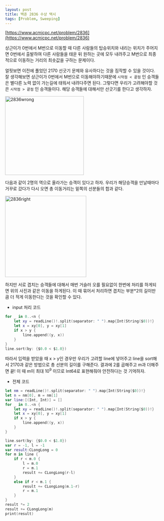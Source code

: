 ```yaml
---
layout: post
title: 백준 2836 수상 택시
tags: [Problem, Sweeping]
---
```


[https://www.acmicpc.net/problem/2836](https://www.acmicpc.net/problem/2836)

상근이가 0번에서 M번으로 이동할 때 다른 사람들의 탑승위치와 내리는 위치가 주어지면 0번에서 출발하여 다른 사람들을 태운 뒤 원하는 곳에 모두 내려주고 M번으로 최종적으로 이동하는 거리의 최솟값을 구하는 문제이다.  

얼핏보면 이전에 풀었던 2170 선긋기 문제와 유사하다는 것을 짐작할 수 있을 것이다. 잘 생각해보면 상근이가 0번에서 M번으로 이동해야하기때문에 `시작점 < 끝점` 인 승객들은 별다른 노력 없이 가는길에 태워서 내려다주면 된다. 그렇다면 우리가 고려해야할 것은 `시작점 > 끝점` 인 승객들이다. 해당 승객들에 대해서만 선긋기를 한다고 생각하자. 

<img width="257" alt="2836wrong" src="https://user-images.githubusercontent.com/78075226/119857737-c5187200-bf4e-11eb-94f7-ead1bd22b631.png">  

다음과 같이 2명의 역으로 올라가는 승객이 있다고 하자.  우리가 해당승객을 만날때마다 거꾸로 갔다가 다시 오면 총 이동거리는 밑쪽의 선분들의 합과 같다.

<img width="265" alt="2836right" src="https://user-images.githubusercontent.com/78075226/119857786-cfd30700-bf4e-11eb-8483-2fd214d157ad.png">  

하지만 서로 겹치는 승객들에 대해서 매번 거슬러 오를 필요없이 한번에 처리를 하게되면 위의 사진과 같은 이동을 하게된다. 이 때 묶어서 처리하면 겹치는 부분*2의 길이만큼 더 적게 이동한다는 것을 확인할 수 있다.
- input 처리 코드



```swift
for _ in 0..<n {
    let xy = readLine()!.split(separator: " ").map{Int(String($0))!}
    let x = xy[0], y = xy[1]
    if x > y {
        line.append((y, x))
    }
}
line.sort(by: {$0.0 < $1.0})
```
따라서 입력을 받았을 때 x > y인 경우만 우리가 고려할 line에 넣어주고 line을 sort해서 2170과 같은 방법으로 총 선분의 길이를 구해준다. 결과에 2를 곱해주고 m과 더해주면 끝! 이 때 m이 최대 10<sup>9</sup> 이므로 Int64로 표현해줘야 안전하다는 것 기억하자.  

- 전체 코드



```swift
let nm = readLine()!.split(separator: " ").map{Int(String($0))!}
let n = nm[0], m = nm[1]
var line:[(Int, Int)] = []
for _ in 0..<n {
    let xy = readLine()!.split(separator: " ").map{Int(String($0))!}
    let x = xy[0], y = xy[1]
    if x > y {
        line.append((y, x))
    }
}

line.sort(by: {$0.0 < $1.0})
var r = -1, l = -1
var result:CLongLong = 0
for m in line {
    if r < m.0 {
        l = m.0
        r = m.1
        result += CLongLong(r-l)
    }
    else if r < m.1 {
        result += CLongLong(m.1-r)
        r = m.1
    }
}
result *= 2
result += CLongLong(m)
print(result)
```


